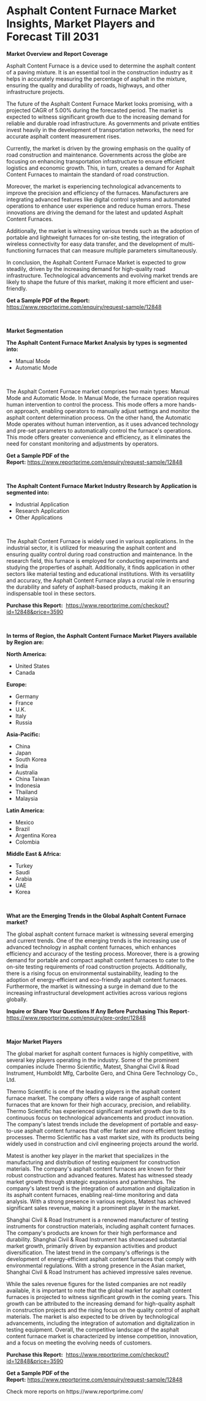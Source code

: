 <p><h1>Asphalt Content Furnace Market Insights, Market Players and Forecast Till 2031</h1></p><p><strong>Market Overview and Report Coverage</strong></p>
<p><p>Asphalt Content Furnace is a device used to determine the asphalt content of a paving mixture. It is an essential tool in the construction industry as it helps in accurately measuring the percentage of asphalt in the mixture, ensuring the quality and durability of roads, highways, and other infrastructure projects.</p><p>The future of the Asphalt Content Furnace Market looks promising, with a projected CAGR of 5.00% during the forecasted period. The market is expected to witness significant growth due to the increasing demand for reliable and durable road infrastructure. As governments and private entities invest heavily in the development of transportation networks, the need for accurate asphalt content measurement rises.</p><p>Currently, the market is driven by the growing emphasis on the quality of road construction and maintenance. Governments across the globe are focusing on enhancing transportation infrastructure to ensure efficient logistics and economic growth. This, in turn, creates a demand for Asphalt Content Furnaces to maintain the standard of road construction.</p><p>Moreover, the market is experiencing technological advancements to improve the precision and efficiency of the furnaces. Manufacturers are integrating advanced features like digital control systems and automated operations to enhance user experience and reduce human errors. These innovations are driving the demand for the latest and updated Asphalt Content Furnaces.</p><p>Additionally, the market is witnessing various trends such as the adoption of portable and lightweight furnaces for on-site testing, the integration of wireless connectivity for easy data transfer, and the development of multi-functioning furnaces that can measure multiple parameters simultaneously.</p><p>In conclusion, the Asphalt Content Furnace Market is expected to grow steadily, driven by the increasing demand for high-quality road infrastructure. Technological advancements and evolving market trends are likely to shape the future of this market, making it more efficient and user-friendly.</p></p>
<p><strong>Get a Sample PDF of the Report:</strong> <a href="https://www.reportprime.com/enquiry/request-sample/12848">https://www.reportprime.com/enquiry/request-sample/12848</a></p>
<p>&nbsp;</p>
<p><strong>Market Segmentation</strong></p>
<p><strong>The Asphalt Content Furnace Market Analysis by types is segmented into:</strong></p>
<p><ul><li>Manual Mode</li><li>Automatic Mode</li></ul></p>
<p>&nbsp;</p>
<p><p>The Asphalt Content Furnace market comprises two main types: Manual Mode and Automatic Mode. In Manual Mode, the furnace operation requires human intervention to control the process. This mode offers a more hands-on approach, enabling operators to manually adjust settings and monitor the asphalt content determination process. On the other hand, the Automatic Mode operates without human intervention, as it uses advanced technology and pre-set parameters to automatically control the furnace's operations. This mode offers greater convenience and efficiency, as it eliminates the need for constant monitoring and adjustments by operators.</p></p>
<p><strong>Get a Sample PDF of the Report:</strong>&nbsp;<a href="https://www.reportprime.com/enquiry/request-sample/12848">https://www.reportprime.com/enquiry/request-sample/12848</a></p>
<p>&nbsp;</p>
<p><strong>The Asphalt Content Furnace Market Industry Research by Application is segmented into:</strong></p>
<p><ul><li>Industrial Application</li><li>Research Application</li><li>Other Applications</li></ul></p>
<p>&nbsp;</p>
<p><p>The Asphalt Content Furnace is widely used in various applications. In the industrial sector, it is utilized for measuring the asphalt content and ensuring quality control during road construction and maintenance. In the research field, this furnace is employed for conducting experiments and studying the properties of asphalt. Additionally, it finds application in other sectors like material testing and educational institutions. With its versatility and accuracy, the Asphalt Content Furnace plays a crucial role in ensuring the durability and safety of asphalt-based products, making it an indispensable tool in these sectors.</p></p>
<p><strong>Purchase this Report:</strong>&nbsp; <a href="https://www.reportprime.com/checkout?id=12848&price=3590">https://www.reportprime.com/checkout?id=12848&price=3590</a></p>
<p>&nbsp;</p>
<p><strong>In terms of Region, the Asphalt Content Furnace Market Players available by Region are:</strong></p>
<p>
    <p> <strong> North America: </strong>
        <ul>
            <li>United States</li>
            <li>Canada</li>
        </ul>
        </p> 
    <p> <strong> Europe: </strong>
        <ul>
            <li>Germany</li>
            <li>France</li>
            <li>U.K.</li>
            <li>Italy</li>
            <li>Russia</li>
        </ul>
        </p> 
    <p> <strong> Asia-Pacific: </strong>
        <ul>
            <li>China</li>
            <li>Japan</li>
            <li>South Korea</li>
            <li>India</li>
            <li>Australia</li>
            <li>China Taiwan</li>
            <li>Indonesia</li>
            <li>Thailand</li>
            <li>Malaysia</li>
        </ul>
        </p> 
    <p> <strong> Latin America: </strong>
        <ul>
            <li>Mexico</li>
            <li>Brazil</li>
            <li>Argentina Korea</li>
            <li>Colombia</li>
        </ul>
        </p> 
    <p> <strong> Middle East & Africa: </strong>
        <ul>
            <li>Turkey</li>
            <li>Saudi</li>
            <li>Arabia</li>
            <li>UAE</li>
            <li>Korea</li>
        </ul>
    </p>
    </p>
<p>&nbsp;</p>
<p><strong>What are the Emerging Trends in the Global Asphalt Content Furnace market?</strong></p>
<p><p>The global asphalt content furnace market is witnessing several emerging and current trends. One of the emerging trends is the increasing use of advanced technology in asphalt content furnaces, which enhances efficiency and accuracy of the testing process. Moreover, there is a growing demand for portable and compact asphalt content furnaces to cater to the on-site testing requirements of road construction projects. Additionally, there is a rising focus on environmental sustainability, leading to the adoption of energy-efficient and eco-friendly asphalt content furnaces. Furthermore, the market is witnessing a surge in demand due to the increasing infrastructural development activities across various regions globally.</p></p>
<p><strong>Inquire or Share Your Questions If Any Before Purchasing This Report</strong>- <a href="https://www.reportprime.com/enquiry/pre-order/12848">https://www.reportprime.com/enquiry/pre-order/12848</a></p>
<p>&nbsp;</p>
<p><strong>Major Market Players</strong></p>
<p><p>The global market for asphalt content furnaces is highly competitive, with several key players operating in the industry. Some of the prominent companies include Thermo Scientific, Matest, Shanghai Civil & Road Instrument, Humboldt Mfg, Carbolite Gero, and China Gere Technology Co., Ltd.</p><p>Thermo Scientific is one of the leading players in the asphalt content furnace market. The company offers a wide range of asphalt content furnaces that are known for their high accuracy, precision, and reliability. Thermo Scientific has experienced significant market growth due to its continuous focus on technological advancements and product innovation. The company's latest trends include the development of portable and easy-to-use asphalt content furnaces that offer faster and more efficient testing processes. Thermo Scientific has a vast market size, with its products being widely used in construction and civil engineering projects around the world.</p><p>Matest is another key player in the market that specializes in the manufacturing and distribution of testing equipment for construction materials. The company's asphalt content furnaces are known for their robust construction and advanced features. Matest has witnessed steady market growth through strategic expansions and partnerships. The company's latest trend is the integration of automation and digitalization in its asphalt content furnaces, enabling real-time monitoring and data analysis. With a strong presence in various regions, Matest has achieved significant sales revenue, making it a prominent player in the market.</p><p>Shanghai Civil & Road Instrument is a renowned manufacturer of testing instruments for construction materials, including asphalt content furnaces. The company's products are known for their high performance and durability. Shanghai Civil & Road Instrument has showcased substantial market growth, primarily driven by expansion activities and product diversification. The latest trend in the company's offerings is the development of energy-efficient asphalt content furnaces that comply with environmental regulations. With a strong presence in the Asian market, Shanghai Civil & Road Instrument has achieved impressive sales revenue.</p><p>While the sales revenue figures for the listed companies are not readily available, it is important to note that the global market for asphalt content furnaces is projected to witness significant growth in the coming years. This growth can be attributed to the increasing demand for high-quality asphalt in construction projects and the rising focus on the quality control of asphalt materials. The market is also expected to be driven by technological advancements, including the integration of automation and digitalization in testing equipment. Overall, the competitive landscape of the asphalt content furnace market is characterized by intense competition, innovation, and a focus on meeting the evolving needs of customers.</p></p>
<p><strong>Purchase this Report:</strong>&nbsp;&nbsp;<a href="https://www.reportprime.com/checkout?id=12848&price=3590">https://www.reportprime.com/checkout?id=12848&price=3590</a></p>
<p></p>
<p><strong>Get a Sample PDF of the Report:</strong>&nbsp;<a href="https://www.reportprime.com/enquiry/request-sample/12848">https://www.reportprime.com/enquiry/request-sample/12848</a></p>
<p>Check more reports on https://www.reportprime.com/</p>